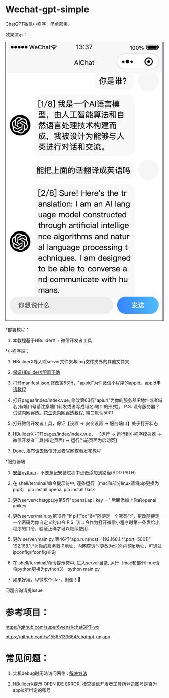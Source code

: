 # Wechat-gpt-simple
ChatGPT微信小程序，简单部署.

效果演示：

![演示](/img/onfoot.png)

*部署教程：
1. 本教程基于HBuilderX + 微信开发者工具

*小程序端：
1. HBuilderX导入除server文件夹与img文件夹外的其他文件夹

2. [保证HBuilderX配置正确](https://blog.csdn.net/weixin_56650035/article/details/125188476)

3. 打开manifest.json,修改第53行，"appid"为你微信小程序的appid。[appid申请教程](https://zhuanlan.zhihu.com/p/537389642)

4. 打开pages/index/index.vue, 修改第63行"apiurl"为你的服务器IP地址或者域名(有端口号请注意端口转发或者写成域名:端口的形式)。
P.S. 没有服务器？试试内网穿透。[花生壳内网穿透教程](https://service.oray.com/question/15507.html), 端口默认5001

5. 打开微信开发者工具，保证【设置 -> 安全设置 -> 服务端口】处于打开状态

6. HBuilderX 打开pages/index/index.vue， 【运行 -> 运行到小程序模拟器 -> 微信开发者工具(指定页面) -> 运行当前页面为启动页】

7. Done, 发布请去微信开发者官网查看发布教程

*服务器端
1. [安装python](https://www.python.org)，不要忘记安装过程中点击添加到路径(ADD PATH)

2. 在 shell/terminal/命令提示符中, 逐条运行（mac和部分linux请将pip更换为pip3）
pip install openai
pip install flask

3. 更改server/chatgpt.py第5行"openai.api_key = " 后面添加上你的openai apikey

4. 更改server/main.py第19行 "if pif["cc"]!="随便定一个密码":"，更改随便定一个密码为你自定义的口令
P.S. 该口令作为打开微信小程序时第一条发给小程序的口令，验证正确才可以继续使用.

5. 更改 server/main.py 第46行"app.run(host='192.168.1.*',port=5001)" 192.168.1.*为你的服务器IP地址，内网穿透时更改为你的
内网ip地址，可通过ipconfig/ifconfig查询

6. 在 shell/terminal/命令提示符中, 进入server目录, 运行（mac和部分linux请将python更换为python3）
python main.py

7. 如果好用，卑微求个star，谢谢！🙏

问题咨询请提issue

# 参考项目：

https://github.com/super6wenzi/chatGPT-wx

https://github.com/w15565133664/chatgpt-uniapp

# 常见问题：

1. 实机debug时无法访问网络 : [解决方法](https://zhuanlan.zhihu.com/p/490558510)

2. HBuilderX提示 OPEN IDE ERROR, 检查微信开发者工具所登录账号是否为appid所绑定的账号

